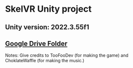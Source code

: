 # SkelVR Unity project
## Unity version: 2022.3.55f1
## [Google Drive Folder](https://drive.google.com/drive/folders/1wuKTwj1PW_eb6ubHwEVjuv63kXnzVgbs?usp=sharing)
Notes:
Give credits to TooFooDev (for making the game) and ChoklateWaffle (for making the music.)
